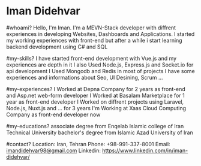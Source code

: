 <h1>Iman Didehvar</h1>

#whoami?
Hello, I'm Iman.
I'm a MEVN-Stack developer with diffrent experiences in developing Websites, Dashboards and Applications.
I started my working experiences with front-end but after a while i start learning backend development using C# and SQL

#my-skills?
I have started front-end development with Vue.js and my experiences are depth in it
I also Used Node.js, Express.js and Socket.io for api development
I Used Mongodb and Redis in most of projects
I have some experiences and informations about Seo, UI Desining, Scrum ...

#my-experiences?
I Worked at Depna Company for 2 years as front-end and Asp.net web-form developer
I Worked at Basalam Marketplace for 1 year as front-end developer 
I Worked on diffrent projects using Laravel, Node.js, Nuxt.js and ... for 3 years
I'm Working at Xaas Cloud Computing Company as front-end developer now

#my-educations?
associate degree from Enqelab Islamic college of Iran Technical University
bachelor's degree from Islamic Azad University of Iran

#contact?
Location: Iran, Tehran
Phone: +98-991-337-8001
Email: imandidehvar98@gmail.com
Linkedin: https://www.linkedin.com/in/iman-didehvar/
